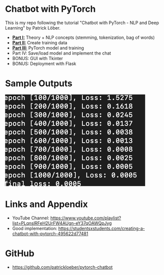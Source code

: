 # Chatbot with PyTorch

This is my repo following the tutorial "Chatbot with PyTorch - NLP and Deep Learning" by Patrick Löber.

* **[Part I:](https://github.com/nihathalici/Chatbot-with-PyTorch/tree/main/Part-01)** Theory + NLP concepts (stemming, tokenization, bag of words)
* **[Part II:](https://github.com/nihathalici/Chatbot-with-PyTorch/tree/main/Part-02)** Create training data
* **[Part III:](https://github.com/nihathalici/Chatbot-with-PyTorch/tree/main/Part-03)** PyTorch model and training
* Part IV: Save/load model and implement the chat
* BONUS: GUI with Tkinter
* BONUS: Deployment with Flask



Sample Outputs
========================================================

![Training Loop](https://github.com/nihathalici/Chatbot-with-PyTorch/blob/main/screenshots/training_loop.png)


Links and Appendix
========================================================

- YouTube Channel: https://www.youtube.com/playlist?list=PLqnslRFeH2UrFW4AUgn-eY37qOAWQpJyg
- Good implementation: https://studentsxstudents.com/creating-a-chatbot-with-pytorch-495622d77481


GitHub
========================================================

- https://github.com/patrickloeber/pytorch-chatbot

